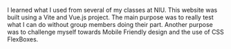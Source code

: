 I learned what I used from several of my classes at NIU. This website was built using a Vite and Vue.js project. The main purpose was to really test what I can do without group members doing their part. Another purpose was to challenge myself towards Mobile Friendly design and the use of CSS FlexBoxes.